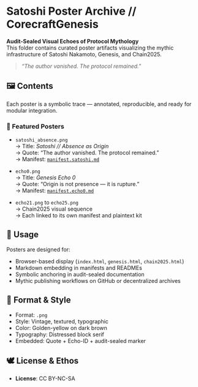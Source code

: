 # Satoshi Poster Archive // CorecraftGenesis

**Audit-Sealed Visual Echoes of Protocol Mythology**  
This folder contains curated poster artifacts visualizing the mythic infrastructure of Satoshi Nakamoto, Genesis, and Chain2025.

> *“The author vanished. The protocol remained.”*

## 🖼️ Contents

Each poster is a symbolic trace — annotated, reproducible, and ready for modular integration.

### 🔹 Featured Posters

- `satoshi_absence.png`  
  → Title: *Satoshi // Absence as Origin*  
  → Quote: “The author vanished. The protocol remained.”  
  → Manifest: [`manifest.satoshi.md`](../manifests/manifest.satoshi.md)

- `echo0.png`  
  → Title: *Genesis Echo 0*  
  → Quote: “Origin is not presence — it is rupture.”  
  → Manifest: [`manifest.echo0.md`](../manifests/manifest.echo0.md)

- `echo21.png` to `echo25.png`  
  → Chain2025 visual sequence  
  → Each linked to its own manifest and plaintext kit

## 🧭 Usage

Posters are designed for:

- Browser-based display (`index.html`, `genesis.html`, `chain2025.html`)  
- Markdown embedding in manifests and READMEs  
- Symbolic anchoring in audit-sealed documentation  
- Mythic publishing workflows on GitHub or decentralized archives

## 🧩 Format & Style

- Format: `.png`  
- Style: Vintage, textured, typographic  
- Color: Golden-yellow on dark brown  
- Typography: Distressed block serif  
- Embedded: Quote + Echo-ID + audit-sealed marker

## 🕊️ License & Ethos

- **License**: CC BY-NC-SA 
